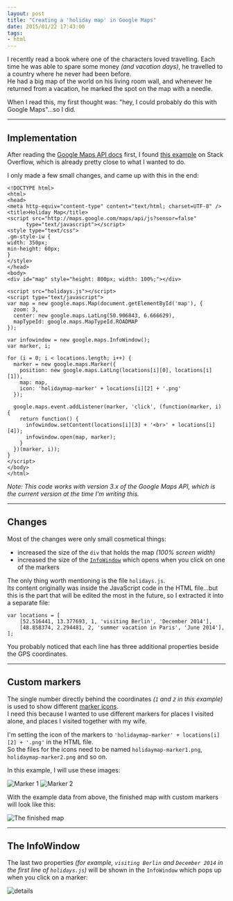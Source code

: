```yaml
---
layout: post
title: "Creating a 'holiday map' in Google Maps"
date: 2015/01/22 17:43:00
tags:
- html
---
```


I recently read a book where one of the characters loved travelling. Each time he was able to spare some money *(and vacation days)*, he travelled to a country where he never had been before.  
He had a big map of the world on his living room wall, and whenever he returned from a vacation, he marked the spot on the map with a needle.

When I read this, my first thought was: "hey, I could probably do this with Google Maps"...so I did.

---

## Implementation

After reading the [Google Maps API docs](https://developers.google.com/maps/documentation/javascript/) first, I found [this example](http://stackoverflow.com/a/3059129/6884) on Stack Overflow, which is already pretty close to what I wanted to do.

I only made a few small changes, and came up with this in the end:

	<!DOCTYPE html>
	<html> 
	<head> 
	<meta http-equiv="content-type" content="text/html; charset=UTF-8" /> 
	<title>Holiday Map</title> 
	<script src="http://maps.google.com/maps/api/js?sensor=false" 
	      type="text/javascript"></script>
	<style type="text/css">
	.gm-style-iw {
	width: 350px; 
	min-height: 60px;
	}
	</style>
	</head> 
	<body>
	<div id="map" style="height: 800px; width: 100%;"></div>
	
	<script src="holidays.js"></script>
	<script type="text/javascript">
	var map = new google.maps.Map(document.getElementById('map'), {
	  zoom: 3,
	  center: new google.maps.LatLng(50.906843, 6.666629),
	  mapTypeId: google.maps.MapTypeId.ROADMAP
	});
	
	var infowindow = new google.maps.InfoWindow();
	var marker, i;
	
	for (i = 0; i < locations.length; i++) {  
	  marker = new google.maps.Marker({
	    position: new google.maps.LatLng(locations[i][0], locations[i][1]),
	    map: map,
	    icon: 'holidaymap-marker' + locations[i][2] + '.png'
	  });
	
	  google.maps.event.addListener(marker, 'click', (function(marker, i) {
	    return function() {
	      infowindow.setContent(locations[i][3] + '<br>' + locations[i][4]);
	      infowindow.open(map, marker);
	    }
	  })(marker, i));
	}
	</script>
	</body>
	</html>

*Note: This code works with version 3.x of the Google Maps API, which is the current version at the time I'm writing this.*

---

## Changes

Most of the changes were only small cosmetical things:

- increased the size of the `div` that holds the map *(100% screen width)*
- increased the size of the [`InfoWindow`](https://developers.google.com/maps/documentation/javascript/reference#InfoWindow) which opens when you click on one of the markers

The only thing worth mentioning is the file `holidays.js`.  
Its content originally was inside the JavaScript code in the HTML file...but this is the part that will be edited the most in the future, so I extracted it into a separate file:

	var locations = [
	    [52.516441, 13.377693, 1, 'visiting Berlin', 'December 2014'],
	    [48.858374, 2.294481, 2, 'summer vacation in Paris', 'June 2014'],
	];

You probably noticed that each line has three additional properties beside the GPS coordinates.  

---

## Custom markers

The single number directly behind the coordinates *(`1` and `2` in this example)* is used to show different [marker icons](https://developers.google.com/maps/documentation/javascript/reference#Marker).  
I need this because I wanted to use different markers for places I visited alone, and places I visited together with my wife.

I'm setting the icon of the markers to `'holidaymap-marker' + locations[i][2] + '.png'` in the HTML file.  
So the files for the icons need to be named `holidaymap-marker1.png`, `holidaymap-marker2.png` and so on.

In this example, I will use these images:

![Marker 1](/img/holidaymap-marker1.png)
![Marker 2](/img/holidaymap-marker2.png)

With the example data from above, the finished map with custom markers will look like this:

![The finished map](/img/holidaymap-finished.png)

---

## The InfoWindow

The last two properties *(for example, `visiting Berlin` and `December 2014` in the first line of `holidays.js`)* will be shown in the `InfoWindow` which pops up when you click on a marker:

![details](/img/holidaymap-details.png)
